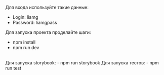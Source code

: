 Для входа используйте такие данные:
- Login: liamg
- Password: liamgpass
  
Для запуска проекта проделайте шаги:
- npm install
- npm run dev
 <br/>
Для запуска storybook:
- npm run storybook
Для запуска тестов:
- npm run test


